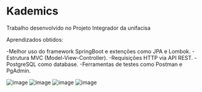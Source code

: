 # Kademics
Trabalho desenvolvido no Projeto Integrador da unifacisa

Aprendizados obtidos: 

-Melhor uso do framework SpringBoot e extenções como JPA e Lombok.
-Estrutura MVC (Model-View-Controller).
-Requisições HTTP via API REST.
-PostgreSQL como database.
-Ferramentas de testes como Postman e PgAdmin.


![image](https://github.com/user-attachments/assets/cbcbc965-262e-42c3-9339-d893d42e3302)
![image](https://github.com/user-attachments/assets/00d7e94a-1f88-44f0-bb52-3898913eefd5)
![image](https://github.com/user-attachments/assets/4f4f5964-0a76-4f18-ba5a-26ed8c151518)
![image](https://github.com/user-attachments/assets/0f707f87-58de-4439-b5b3-1f10c050a24c)
